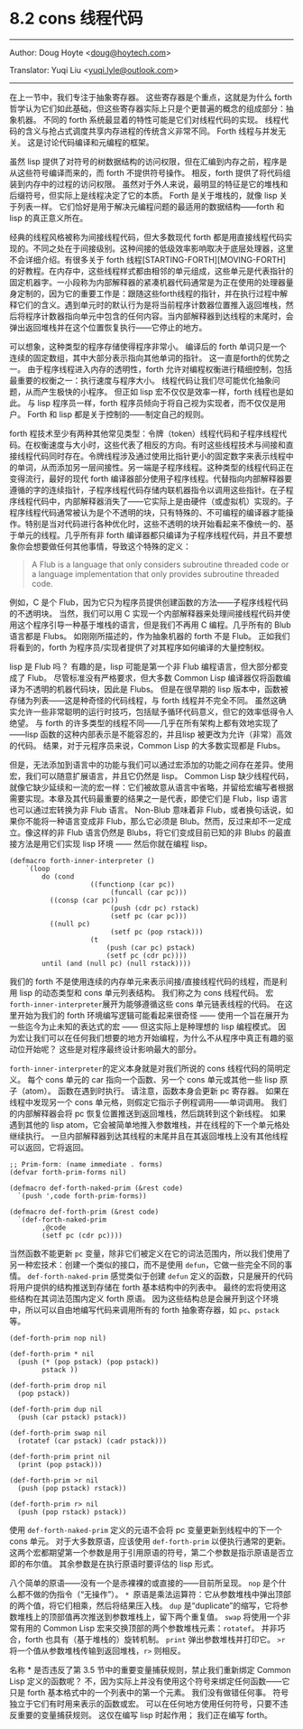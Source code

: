 # 8.2 cons 线程代码

---

Author: Doug Hoyte <[doug@hoytech.com](mailto:doug@hoytech.com)>

Translator: Yuqi Liu <[yuqi.lyle@outlook.com](mailto:yuqi.lyle@outlook.com)>

---

在上一节中，我们专注于抽象寄存器。 这些寄存器是个重点，这就是为什么 forth 哲学认为它们如此基础，但这些寄存器实际上只是个更普遍的概念的组成部分：抽象机器。 不同的 forth 系统最显着的特性可能是它们对线程代码的实现。 线程代码的含义与抢占式调度共享内存进程的传统含义非常不同。 Forth 线程与并发无关。 这是讨论代码编译和元编程的框架。

虽然 lisp 提供了对符号的树数据结构的访问权限，但在汇编到内存之前，程序是从这些符号编译而来的，而 forth 不提供符号操作。 相反，forth 提供了将代码组装到内存中的过程的访问权限。 虽然对于外人来说，最明显的特征是它的堆栈和后缀符号，但实际上是线程决定了它的本质。 Forth 是关于堆栈的，就像 lisp 关于列表一样。 它们恰好是用于解决元编程问题的最适用的数据结构——forth 和 lisp 的真正意义所在。


经典的线程风格被称为间接线程代码，但大多数现代 forth 都是用直接线程代码实现的。不同之处在于间接级别。这种间接的低级效率影响取决于底层处理器，这里不会详细介绍。有很多关于 forth 线程[STARTING-FORTH][MOVING-FORTH] 的好教程。在内存中，这些线程样式都由相邻的单元组成，这些单元是代表指针的固定机器字。一小段称为内部解释器的紧凑机器代码通常是为正在使用的处理器量身定制的，因为它的重要工作是：跟随这些forth线程的指针，并在执行过程中解释它们的含义。遇到单元时的默认行为是将当前程序计数器位置推入返回堆栈，然后将程序计数器指向单元中包含的任何内容。当内部解释器到达线程的末尾时，会弹出返回堆栈并在这个位置恢复执行——它停止的地方。


可以想象，这种类型的程序存储使得程序非常小。 编译后的 forth 单词只是一个连续的固定数组，其中大部分表示指向其他单词的指针。 这一直是forth的优势之一。 由于程序线程进入内存的透明性，forth 允许对编程权衡进行精细控制，包括最重要的权衡之一：执行速度与程序大小。 线程代码让我们尽可能优化抽象问题，从而产生极快的小程序。 但正如 lisp 宏不仅仅是效率一样，forth 线程也是如此。 与 lisp 程序员一样，forth 程序员倾向于将自己视为实现者，而不仅仅是用户。 Forth 和 lisp 都是关于控制的——制定自己的规则。


forth 程技术至少有两种其他常见类型：令牌（token）线程代码和子程序线程代码。在权衡速度与大小时，这些代表了相反的方向。有时这些线程技术与间接和直接线程代码同时存在。令牌线程涉及通过使用比指针更小的固定数字来表示线程中的单词，从而添加另一层间接性。另一端是子程序线程。这种类型的线程代码正在变得流行，最好的现代 forth 编译器部分使用子程序线程。代替指向内部解释器要遵循的字的连续指针，子程序线程代码存储内联机器指令以调用这些指针。在子程序线程代码中，内部解释器消失了——它实际上是由硬件（或虚拟机）实现的。子程序线程代码通常被认为是个不透明的块，只有特殊的、不可编程的编译器才能操作。特别是当对代码进行各种优化时，这些不透明的块开始看起来不像统一的、基于单元的线程。几乎所有非 forth 编译器都只编译为子程序线程代码，并且不要想象你会想要做任何其他事情，导致这个特殊的定义：
> A Flub is a language that only considers subroutine threaded code or a language implementation that only provides subroutine threaded code.

例如，C 是个 Flub，因为它只为程序员提供创建函数的方法——子程序线程代码的不透明块。 当然，我们可以用 C 实现一个内部解释器来处理间接线程代码并使用这个程序引导一种基于堆栈的语言，但是我们不再用 C 编程。几乎所有的 Blub 语言都是 Flubs。 如刚刚所描述的，作为抽象机器的 forth 不是 Flub。 正如我们将看到的，forth 为程序员/实现者提供了对其程序如何编译的大量控制权。


lisp 是 Flub 吗？ 有趣的是，lisp 可能是第一个非 Flub 编程语言，但大部分都变成了 Flub。 尽管标准没有严格要求，但大多数 Common Lisp 编译器仅将函数编译为不透明的机器代码块，因此是 Flubs。 但是在很早期的 lisp 版本中，函数被存储为列表——这是种奇怪的代码线程，与 forth 线程并不完全不同。 虽然这确实允许一些非常聪明的运行时技巧，包括赋予循环代码意义，但它的效率低得令人绝望。 与 forth 的许多类型的线程不同——几乎在所有架构上都有效地实现了——lisp 函数的这种内部表示是不能容忍的，并且lisp 被更改为允许（非常）高效的代码。 结果，对于元程序员来说，Common Lisp 的大多数实现都是 Flubs。


但是，无法添加到语言中的功能与我们可以通过宏添加的功能之间存在差异。使用宏，我们可以随意扩展语言，并且它仍然是 lisp。 Common Lisp 缺少线程代码，就像它缺少延续和一流的宏一样：它们被故意从语言中省略，并留给宏编写者根据需要实现。本章及其代码最重要的结果之一是代表，即使它们是 Flub，lisp 语言也可以通过宏转换为非 Flub 语言。 Non-Blub 意味着非 Flub，或者换句话说，如果你不能将一种语言变成非 Flub，那么它必须是 Blub。然而，反过来却不一定成立。像这样的非 Flub 语言仍然是 Blubs，将它们变成目前已知的非 Blubs 的最直接方法是用它们实现 lisp 环境 —— 然后你就在编程 lisp。
```
(defmacro forth-inner-interpreter ()
	`(loop
		do (cond
					((functionp (car pc))
						 (funcall (car pc)))
          ((consp (car pc))
						 (push (cdr pc) rstack)
						 (setf pc (car pc)))
          ((null pc)
 						 (setf pc (pop rstack)))
 					(t
						(push (car pc) pstack)
						(setf pc (cdr pc))))
		until (and (null pc) (null rstack))))
```
我们的 forth 不是使用连续的内存单元来表示间接/直接线程代码的线程，而是利用 lisp 的动态类型和 cons 单元列表结构。 我们称之为 cons 线程代码。 宏 `forth-inner-interpreter`展开为能够遵循这些 cons 单元链表线程的代码。 在这里开始为我们的 forth 环境编写逻辑可能看起来很奇怪 —— 使用一个旨在展开为一些迄今为止未知的表达式的宏 —— 但这实际上是种理想的 lisp 编程模式。 因为宏让我们可以在任何我们想要的地方开始编程，为什么不从程序中真正有趣的驱动位开始呢？ 这些是对程序最终设计影响最大的部分。


`forth-inner-interpreter`的定义本身就是对我们所说的 cons 线程代码的简明定义。 每个 cons 单元的 car 指向一个函数、另一个 cons 单元或其他一些 lisp 原子（atom）。 函数在遇到时执行。 请注意，函数本身会更新 pc 寄存器。 如果在线程中发现另一个 cons 单元格，则假定它指示子例程调用——单词调用。 我们的内部解释器会将 pc 恢复位置推送到返回堆栈，然后跳转到这个新线程。 如果遇到其他的 lisp atom，它会被简单地推入参数堆栈，并在线程的下一个单元格处继续执行。 一旦内部解释器到达其线程的末尾并且在其返回堆栈上没有其他线程可以返回，它将返回。
```
;; Prim-form: (name immediate . forms)
(defvar forth-prim-forms nil)

(defmacro def-forth-naked-prim (&rest code)
  `(push ',code forth-prim-forms))

(defmacro def-forth-prim (&rest code)
  `(def-forth-naked-prim
		,@code
		(setf pc (cdr pc))))
```
当然函数不能更新 `pc` 变量，除非它们被定义在它的词法范围内，所以我们使用了另一种宏技术：创建一个类似的接口，而不是使用 `defun`，它做一些完全不同的事情。 `def-forth-naked-prim` 感觉类似于创建 `defun` 定义的函数，只是展开的代码将用户提供的结构推送到存储在 forth 基本结构中的列表中。 最终的宏将使用这些结构在其词法范围内定义 forth 原语。 因为这些结构总是会展开到这个环境中，所以可以自由地编写代码来调用所有的 forth 抽象寄存器，如 `pc`、`pstack` 等。
```
(def-forth-prim nop nil)

(def-forth-prim * nil
  (push (* (pop pstack) (pop pstack))
        pstack ))

(def-forth-prim drop nil
  (pop pstack))

(def-forth-prim dup nil
  (push (car pstack) pstack))

(def-forth-prim swap nil
  (rotatef (car pstack) (cadr pstack)))

(def-forth-prim print nil
  (print (pop pstack)))

(def-forth-prim >r nil
  (push (pop pstack) rstack))

(def-forth-prim r> nil
  (push (pop rstack) pstack))
```
使用 `def-forth-naked-prim` 定义的元语不会将 pc 变量更新到线程中的下一个 cons 单元。 对于大多数原语，应该使用 `def-forth-prim` 以便执行通常的更新。 这两个宏都期望第一个参数是用于引用原语的符号，第二个参数是指示原语是否立即的布尔值。 其余参数是在执行原语时要评估的 lisp 形式。


八个简单的原语——没有一个是赤裸裸的或直接的——目前所呈现。 `nop` 是个什么都不做的伪指令（“无操作”）。 `* `原语是乘法运算符：它从参数堆栈中弹出顶部的两个值，将它们相乘，然后将结果压入栈。 `dup` 是“duplicate”的缩写，它将参数堆栈上的顶部值再次推送到参数堆栈上，留下两个重复值。 `swap` 将使用一个非常有用的 Common Lisp 宏来交换顶部的两个参数堆栈元素：`rotatef`。 并非巧合，forth 也具有（基于堆栈的）旋转机制。 `print` 弹出参数堆栈并打印它。 `>r` 将一个值从参数堆栈传输到返回堆栈，`r>` 则相反。


名称 * 是否违反了第 3.5 节中的重要变量捕获规则，禁止我们重新绑定 Common Lisp 定义的函数呢？ 不，因为实际上并没有使用这个符号来绑定任何函数——它只是 forth 基本格式中的一个列表中的第一个元素。 我们没有做错任何事。 符号独立于它们有时用来表示的函数或宏。 可以在任何地方使用任何符号，只要不违反重要的变量捕获规则。 这仅在编写 lisp 时起作用； 我们正在编写 forth。
